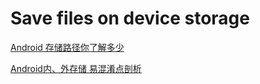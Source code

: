 # Save files on device storage

[Android 存储路径你了解多少](https://juejin.im/entry/58cb92415c497d0057b6c1a9)

[Android内、外存储 易混淆点剖析](https://blog.csdn.net/ITermeng/article/details/79423035)

